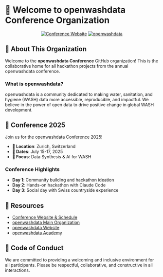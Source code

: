 # 🌊 Welcome to openwashdata Conference Organization

<div align="center">
  
  [![Conference Website](https://img.shields.io/badge/Conference-Website-blue?style=for-the-badge)](https://github.com/openwashdata-conf/2025)
  [![openwashdata](https://img.shields.io/badge/openwashdata-community-orange?style=for-the-badge)](https://openwashdata.org/)
  
</div>

## 🎯 About This Organization

Welcome to the **openwashdata Conference** GitHub organization! This is the collaborative home for all hackathon projects from the annual openwashdata conference.

### What is openwashdata?

openwashdata is a community dedicated to making water, sanitation, and hygiene (WASH) data more accessible, reproducible, and impactful. We believe in the power of open data to drive positive change in global WASH development.

## 📅 Conference 2025

Join us for the openwashdata Conference 2025! 

- **📍 Location**: Zurich, Switzerland
- **📆 Dates**: July 15-17, 2025
- **🎯 Focus**: Data Synthesis & AI for WASH

### Conference Highlights

- **Day 1**: Community building and hackathon ideation
- **Day 2**: Hands-on hackathon with Claude Code
- **Day 3**: Social day with Swiss countryside experience

## 📖 Resources

- [Conference Website & Schedule](https://github.com/openwashdata-conf/2025)
- [openwashdata Main Organization](https://github.com/openwashdata)
- [openwashdata Website](https://openwashdata.org/)
- [openwashdata Academy](https://openwashdata.github.io/academy/)

## 🤝 Code of Conduct

We are committed to providing a welcoming and inclusive environment for all participants. Please be respectful, collaborative, and constructive in all interactions.
